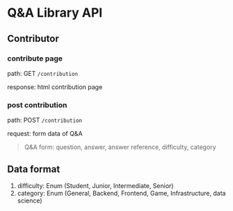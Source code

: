 # Q&A Library API

## Contributor

### contribute page

path: GET `/contribution`

response: html contribution page

### post contribution

path: POST `/contribution`

request: form data of Q&A

> Q&A form: question, answer, answer reference, difficulty, category

## Data format

1. difficulty: Enum (Student, Junior, Intermediate, Senior)
2. category: Enum (General, Backend, Frontend, Game, Infrastructure, data science)



